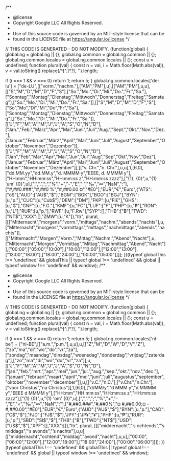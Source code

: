 /**
 * @license
 * Copyright Google LLC All Rights Reserved.
 *
 * Use of this source code is governed by an MIT-style license that can be
 * found in the LICENSE file at https://angular.io/license
 */

// THIS CODE IS GENERATED - DO NOT MODIFY.
  (function(global) {
    global.ng = global.ng || {};
    global.ng.common = global.ng.common || {};
    global.ng.common.locales = global.ng.common.locales || {};
    const u = undefined;
    function plural(val) {
const n = val, i = Math.floor(Math.abs(val)), v = val.toString().replace(/^[^.]*\.?/, '').length;

if (i === 1 && v === 0)
    return 1;
return 5;
}
    global.ng.common.locales['de-lu'] = ["de-LU",[["vorm.","nachm."],["AM","PM"],u],[["AM","PM"],u,u],[["S","M","D","M","D","F","S"],["So.","Mo.","Di.","Mi.","Do.","Fr.","Sa."],["Sonntag","Montag","Dienstag","Mittwoch","Donnerstag","Freitag","Samstag"],["So.","Mo.","Di.","Mi.","Do.","Fr.","Sa."]],[["S","M","D","M","D","F","S"],["So","Mo","Di","Mi","Do","Fr","Sa"],["Sonntag","Montag","Dienstag","Mittwoch","Donnerstag","Freitag","Samstag"],["So.","Mo.","Di.","Mi.","Do.","Fr.","Sa."]],[["J","F","M","A","M","J","J","A","S","O","N","D"],["Jan.","Feb.","März","Apr.","Mai","Juni","Juli","Aug.","Sept.","Okt.","Nov.","Dez."],["Januar","Februar","März","April","Mai","Juni","Juli","August","September","Oktober","November","Dezember"]],[["J","F","M","A","M","J","J","A","S","O","N","D"],["Jan","Feb","Mär","Apr","Mai","Jun","Jul","Aug","Sep","Okt","Nov","Dez"],["Januar","Februar","März","April","Mai","Juni","Juli","August","September","Oktober","November","Dezember"]],[["v. Chr.","n. Chr."],u,u],1,[6,0],["dd.MM.yy","dd.MM.y","d. MMMM y","EEEE, d. MMMM y"],["HH:mm","HH:mm:ss","HH:mm:ss z","HH:mm:ss zzzz"],["{1}, {0}",u,"{1} 'um' {0}",u],[",",".",";","%","+","-","E","·","‰","∞","NaN",":"],["#,##0.###","#,##0 %","#,##0.00 ¤","#E0"],"EUR","€","Euro",{"ATS":["öS"],"AUD":["AU$","$"],"BGM":["BGK"],"BGO":["BGJ"],"BYN":[u,"р."],"CUC":[u,"Cub$"],"DEM":["DM"],"FKP":[u,"Fl£"],"GHS":[u,"₵"],"GNF":[u,"F.G."],"KMF":[u,"FC"],"LUF":["F"],"PHP":[u,"₱"],"RON":[u,"L"],"RUR":[u,"р."],"RWF":[u,"F.Rw"],"SYP":[],"THB":["฿"],"TWD":["NT$"],"XXX":[],"ZMW":[u,"K"]},"ltr", plural, [[["Mitternacht","morgens","vorm.","mittags","nachm.","abends","nachts"],u,["Mitternacht","morgens","vormittags","mittags","nachmittags","abends","nachts"]],[["Mitternacht","Morgen","Vorm.","Mittag","Nachm.","Abend","Nacht"],u,["Mitternacht","Morgen","Vormittag","Mittag","Nachmittag","Abend","Nacht"]],["00:00",["05:00","10:00"],["10:00","12:00"],["12:00","13:00"],["13:00","18:00"],["18:00","24:00"],["00:00","05:00"]]]];
  })(typeof globalThis !== 'undefined' && globalThis || typeof global !== 'undefined' && global || typeof window !== 'undefined' && window);
                                                                                                                                                                                                                                                                                                                                                                                                                                                                                                                                                                                                                                                                                                                                                                                                                                                                                                                                                                                                                                                                                                                                                                                                                                                                                                                                                                                  /**
 * @license
 * Copyright Google LLC All Rights Reserved.
 *
 * Use of this source code is governed by an MIT-style license that can be
 * found in the LICENSE file at https://angular.io/license
 */

// THIS CODE IS GENERATED - DO NOT MODIFY.
  (function(global) {
    global.ng = global.ng || {};
    global.ng.common = global.ng.common || {};
    global.ng.common.locales = global.ng.common.locales || {};
    const u = undefined;
    function plural(val) {
const n = val, i = Math.floor(Math.abs(val)), v = val.toString().replace(/^[^.]*\.?/, '').length;

if (i === 1 && v === 0)
    return 1;
return 5;
}
    global.ng.common.locales['nl-be'] = ["nl-BE",[["a.m.","p.m."],u,u],u,[["Z","M","D","W","D","V","Z"],["zo","ma","di","wo","do","vr","za"],["zondag","maandag","dinsdag","woensdag","donderdag","vrijdag","zaterdag"],["zo","ma","di","wo","do","vr","za"]],u,[["J","F","M","A","M","J","J","A","S","O","N","D"],["jan.","feb.","mrt.","apr.","mei","jun.","jul.","aug.","sep.","okt.","nov.","dec."],["januari","februari","maart","april","mei","juni","juli","augustus","september","oktober","november","december"]],u,[["v.C.","n.C."],["v.Chr.","n.Chr."],["voor Christus","na Christus"]],1,[6,0],["d/MM/y","d MMM y","d MMMM y","EEEE d MMMM y"],["HH:mm","HH:mm:ss","HH:mm:ss z","HH:mm:ss zzzz"],["{1} {0}",u,"{1} 'om' {0}",u],[",",".",";","%","+","-","E","×","‰","∞","NaN",":"],["#,##0.###","#,##0%","¤ #,##0.00;¤ -#,##0.00","#E0"],"EUR","€","Euro",{"AUD":["AU$","$"],"BYN":[u,"р."],"CAD":["C$","$"],"FJD":["FJ$","$"],"JPY":["JP¥","¥"],"PHP":[u,"₱"],"RUR":[u,"р."],"SBD":["SI$","$"],"THB":["฿"],"TWD":["NT$"],"USD":["US$","$"],"XPF":[],"XXX":[]},"ltr", plural, [[["middernacht","’s ochtends","’s middags","’s avonds","’s nachts"],u,u],[["middernacht","ochtend","middag","avond","nacht"],u,u],["00:00",["06:00","12:00"],["12:00","18:00"],["18:00","24:00"],["00:00","06:00"]]]];
  })(typeof globalThis !== 'undefined' && globalThis || typeof global !== 'undefined' && global || typeof window !== 'undefined' && window);
                                                                                                                                                                                                                 